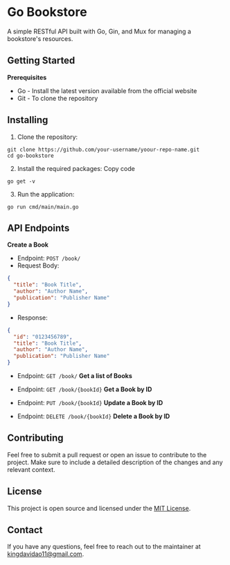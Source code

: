 
# Go Bookstore
A simple RESTful API built with Go, Gin, and Mux for managing a bookstore's resources.

## Getting Started
**Prerequisites**
* Go - Install the latest version available from the official website
* Git - To clone the repository

## Installing
1. Clone the repository:

```console
git clone https://github.com/your-username/yoour-repo-name.git
cd go-bookstore
```
2. Install the required packages:
Copy code
```console
go get -v
```
3. Run the application:
```console
go run cmd/main/main.go
```

## API Endpoints
**Create a Book**

* Endpoint: `POST /book/`
* Request Body:

```json
{
  "title": "Book Title",
  "author": "Author Name",
  "publication": "Publisher Name"
}
```
* Response:
```json
{
  "id": "0123456789",
  "title": "Book Title",
  "author": "Author Name",  
  "publication": "Publisher Name"
}
```

* Endpoint: `GET /book/`
**Get a list of Books**

* Endpoint: `GET /book/{bookId}`
**Get a Book by ID**

* Endpoint: `PUT /book/{bookId}`
**Update a Book by ID**

* Endpoint: `DELETE /book/{bookId}`
**Delete a Book by ID**

## Contributing
Feel free to submit a pull request or open an issue to contribute to the project. Make sure to include a detailed description of the changes and any relevant context.

## License
This project is open source and licensed under the [MIT License](https://opensource.org/license/mit).

## Contact
If you have any questions, feel free to reach out to the maintainer at [kingdavidao11@gmail.com](mailto:kingdavidao11@gmail.com).